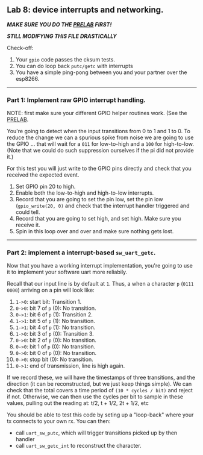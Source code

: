 ## Lab 8: device interrupts and networking.

***MAKE SURE YOU DO THE [PRELAB](PRELAB.md) FIRST!***

***STILL MODIFYING THIS FILE DRASTICALLY***

Check-off:
  1. Your `gpio` code passes the cksum tests.
  2. You can do loop back `putc/getc` with interrupts
  3. You have a simple ping-pong between you and your partner over the esp8266.

------------------------------------------------------------------------
### Part 1: Implement raw GPIO interrupt handling.

NOTE: first make sure your different GPIO helper routines work.  (See the 
[PRELAB](PRELAB.md).

You're going to detect when the input transitions from 0 to 1 and 1 to 0.
To reduce the change we can a spurious spike from noise we are going to
use the GPIO ... that will wait for a `011` for low-to-high and a `100`
for high-to-low.  (Note that we could do such suppression ourselves if
the pi did not provide it.)

For this test you will just write to the GPIO pins directly and 
check that you received the  expected event.
   1. Set GPIO pin 20 to high.
   2. Enable both the low-to-high and high-to-low interrupts.
   3. Record that you are going to set the pin low, 
      set the pin low (`gpio_write(20, 0)` and check that the 
      interrupt handler triggered and could tell.
  4. Record that you are going to set high, and set high.  Make 
     sure you receive it.
  5. Spin in this loop over and over and make sure nothing gets
     lost.

------------------------------------------------------------------------
### Part 2: implement a interrupt-based `sw_uart_getc`.

Now that you have a working interrupt implementation, you're going to
use it to implement your software uart more reliabily.

Recall that our input line is by default at `1`.  Thus,
a when a character `p` (`0111 0000`) arriving on a pin will look like:
   1. `1->0`: start bit:  Transition 1.
   2. `0->0`: bit 7 of `p` (0):  No transition.
   3. `0->1`: bit 6 of `p` (1): Transition 2.
   4. `1->1`: bit 5 of `p` (1): No transition.
   5. `1->1`: bit 4 of `p` (1): No transition.
   6. `1->0`: bit 3 of `p` (0): Transition 3.
   7. `0->0`: bit 2 of `p` (0): No transition.
   8. `0->0`: bit 1 of `p` (0): No transition.
   9. `0->0`: bit 0 of `p` (0): No transition.
   10. `0->0`: stop bit (0): No transition.
   11. `0->1`: end of transmission, line is high again.

If we record these, we will have the timestamps of three transitions, and
the direction (it can be reconstructed, but we just keep things simple).
We can check that the total covers a time period of `(10 * cycles /
bit)` and reject if not.  Otherwise, we can then use the cycles per bit
to sample in these values, pulling out the reading at: t/2, t + 1/2,
2t + 1/2, etc

You should be able to test this code by seting up a "loop-back" where
your tx connects to your own rx.  You can then:
  - call `uart_sw_putc`, which will trigger transitions picked up by then
    handler
  - call `uart_sw_getc_int` to reconstruct the character.
